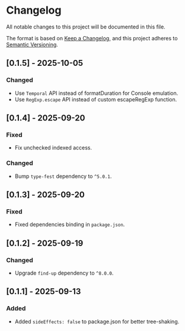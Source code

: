# Changelog

All notable changes to this project will be documented in this file.

The format is based on [Keep a Changelog](https://keepachangelog.com/en/1.0.0/), and this project adheres to [Semantic Versioning](https://semver.org/spec/v2.0.0.html).

## [0.1.5] - 2025-10-05

### Changed

- Use `Temporal` API instead of formatDuration for Console emulation.
- Use `RegExp.escape` API instead of custom escapeRegExp function.

## [0.1.4] - 2025-09-20

### Fixed

- Fix unchecked indexed access.

### Changed

- Bump `type-fest` dependency to `^5.0.1`.

## [0.1.3] - 2025-09-20

### Fixed

- Fixed dependencies binding in `package.json`.

## [0.1.2] - 2025-09-19

### Changed

- Upgrade `find-up` dependency to `^8.0.0`.

## [0.1.1] - 2025-09-13

### Added

- Added `sideEffects: false` to package.json for better tree-shaking.
